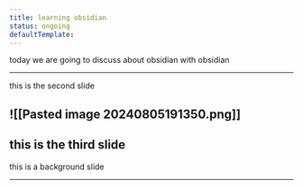 ```yaml
---
title: learning obsidian
status: ongoing
defaultTemplate:
---
```


today we are going to discuss about obsidian with obsidian

---
this is the second slide

![[Pasted image 20240805191350.png]]
--
this is the third slide
---

<!-- slide bg="https://picsum.photos/seed/picsum/800/600"-->

this is a background slide <!-- element class="fragment highlight-red" -->

---
